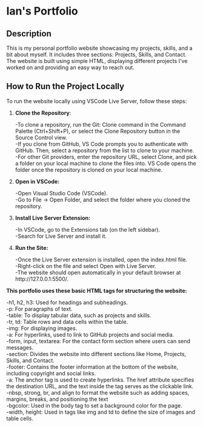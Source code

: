 # Ian's Portfolio

## Description 
This is my personal portfolio website showcasing my projects, skills, and a bit about myself. It includes three sections: Projects, Skills, and Contact. The website is built using simple HTML, displaying different projects I've worked on and providing an easy way to reach out.

## How to Run the Project Locally 
To run the website locally using VSCode Live Server, follow these steps:

1. **Clone the Repository**: 
    <p>-To clone a repository, run the Git: Clone command in the Command Palette (Ctrl+Shift+P), or select the Clone Repository button in the Source Control view.<br>
    -If you clone from GitHub, VS Code prompts you to authenticate with GitHub. Then, select a repository from the list to clone to your machine.<br>
    -For other Git providers, enter the repository URL, select Clone, and pick a folder on your local machine to clone the files into. VS Code opens the folder once the repository is cloned on your local machine.</p>
2. **Open in VSCode:**
    <p>-Open Visual Studio Code (VSCode).<br>
    -Go to File -> Open Folder, and select the folder where you cloned the repository.</p>
3. **Install Live Server Extension:**
    <p>-In VSCode, go to the Extensions tab (on the left sidebar).<br>
    -Search for Live Server and install it.</p>
4. **Run the Site:**
    <p>-Once the Live Server extension is installed, open the index.html file.<br>
    -Right-click on the file and select Open with Live Server.<br>
    -The website should open automatically in your default browser at http://127.0.0.1:5500/.</p>

**This portfolio uses these basic HTML tags for structuring the website:**

<p>
-h1, h2, h3: Used for headings and subheadings.<br>
-p: For paragraphs of text.<br>
-table: To display tabular data, such as projects and skills.<br>
-tr, td: Table rows and data cells within the table.<br>
-img: For displaying images.<br>
-a: For hyperlinks, used to link to GitHub projects and social media.<br>
-form, input, textarea: For the contact form section where users can send messages.<br>
-section: Divides the website into different sections like Home, Projects, Skills, and Contact.<br>
-footer: Contains the footer information at the bottom of the website, including copyright and social links.<br>
-a: The anchor tag is used to create hyperlinks. The href attribute specifies the destination URL, and the text inside the tag serves as the clickable link.<br>
-nbsp, strong, br, and align to format the website such as adding spaces, margins, breaks, and positioning the text<br>
-bgcolor: Used in the body tag to set a background color for the page.<br>
-width, height: Used in tags like img and td to define the size of images and table cells.<br>
</p>